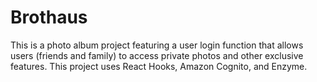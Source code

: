 # Brothaus

This is a photo album project featuring a user login function that allows users (friends and family) to access private photos and other exclusive features. This project uses React Hooks, Amazon Cognito, and Enzyme.

